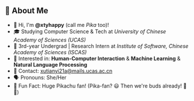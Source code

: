 ## 🤝 About Me
- 👋 Hi, I'm **@xtyhappy** (call me _Pika_ too)!
- 🎓 Studying Computer Science & Tech at _University of Chinese Academy of Sciences (UCAS)_
- 🏫 3rd-year Undergrad | Research Intern at _Institute of Software, Chinese Academy of Sciences (ISCAS)_
- 🌱 Interested in: **Human-Computer Interaction** & **Machine Learning** & **Natural Language Processing**
- 💌 Contact: [xutianyi21a@mails.ucas.ac.cn](mailto:xutianyi21a@mails.ucas.ac.cn)
- 🗣️ Pronouns: She/Her
- 🌈 Fun Fact: Huge Pikachu fan! (Pika-fan? 😃 Then we're buds already! 🤝💖)
